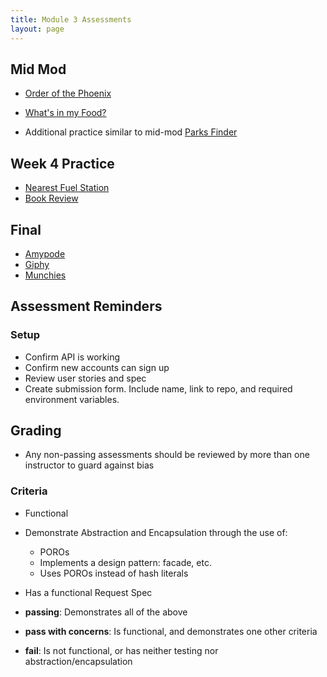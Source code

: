 ```yaml
---
title: Module 3 Assessments
layout: page
---
```


## Mid Mod

* [Order of the Phoenix](/module3/assessments/order_of_the_phoenix.html)
* [What's in my Food?](/module3/assessments/whats_in_my_food.html)

* Additional practice similar to mid-mod [Parks Finder](https://github.com/turingschool-examples/parks_finder)

## Week 4 Practice

* [Nearest Fuel Station](/module3/assessments/nearest_fuel_station.html)
* [Book Review](/module3/assessments/book_review.html)

## Final

* [Amypode](/module3/assessments/amypode.html)
* [Giphy](/module3/assessments/giphy.html)
* [Munchies](/module3/assessments/munchies.html)

## Assessment Reminders

### Setup

* Confirm API is working
* Confirm new accounts can sign up
* Review user stories and spec
* Create submission form. Include name, link to repo, and required environment variables.

## Grading

* Any non-passing assessments should be reviewed by more than one instructor to guard against bias

### Criteria

* Functional
* Demonstrate Abstraction and Encapsulation through the use of:
    * POROs
    * Implements a design pattern: facade, etc.
    * Uses POROs instead of hash literals
* Has a functional Request Spec

* **passing**: Demonstrates all of the above
* **pass with concerns**: Is functional, and demonstrates one other criteria
* **fail**: Is not functional, or has neither testing nor abstraction/encapsulation
